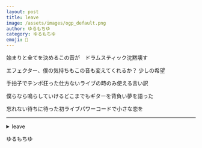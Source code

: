 ```yaml
---
layout: post
title: leave
image: /assets/images/ogp_default.png
author: ゆるもちゆ
category: ゆるもちゆ
emoji: 🍡
---
```


<div class="tanka-area"><div class="tanka">
<p>始まりと全てを決めるこの音が　ドラムスティック沈黙壊す</p>

<p>エフェクター、僕の気持ちもこの音も変えてくれるか？ 少しの希望</p>

<p>手拍子でテンポ狂った仕方ないライブの時のみ使える言い訳</p>

<p>僕らなら鳴らしていけるどこまでもギターを背負い夢を語った</p>

<p>忘れない待ちに待った初ライブパワーコードで小さな恋を</p>

</div></div>

---

<details><summary>leave</summary>
始まりと全てを決めるこの音が　ドラムスティック沈黙壊す<br />
エフェクター、僕の気持ちもこの音も変えてくれるか？ 少しの希望<br />
手拍子でテンポ狂った仕方ないライブの時のみ使える言い訳<br />
僕らなら鳴らしていけるどこまでもギターを背負い夢を語った<br />
忘れない待ちに待った初ライブパワーコードで小さな恋を<br />
<br />

</details>

ゆるもちゆ
